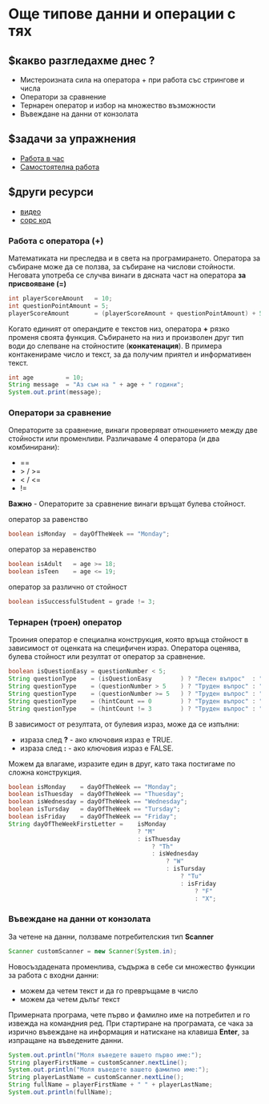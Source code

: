 # Още типове данни и операции с тях

## $какво разгледахме днес ?
- Мистероизната сила на оператора + при работа със стрингове и числа
- Оператори за сравнение
- Тернарен оператор и избор на множество възможности
- Въвеждане на данни от конзолата

## $задачи за упражнения
- [Работа в час](https://github.com/mihail-petrov/netit-webdev-java/tree/master/2022-2023/%40semester_1/week-02-2/cw)
- [Самостоятелна работа](https://github.com/mihail-petrov/netit-webdev-java/tree/master/2022-2023/%40semester_1/week-02-2/hw)

## $други ресурси
- [видео](https://drive.google.com/file/d/1tsznWVnF-Rh7dL2XeYiaz_hCaE7zI521/view?usp=sharing)
- [сорс код](https://github.com/mihail-petrov/netit-webdev-java/tree/master/2022-2023/%40semester_1/week-02-2/source)

### Работа с оператора (+)
Математиката ни преследва и в света на програмирането. Оператора за събиране може да се ползва, за събиране на числови стойности. Неговата употреба се случва винаги в дясната част на оператора **за присвояване (=)**

```java
int playerScoreAmount   = 10;
int questionPointAmount = 5;
playerScoreAmount       = (playerScoreAmount + questionPointAmount) + 5;
```

Когато единият от операндите е текстов низ, оператора **+** рязко променя своята функция. Събирането на низ и произволен друг тип води до слепване на стойностите (**конкатенация**). В примера контакенираме число и текст, за да получим приятел и информативен текст.

```java
int age         = 10;
String message  = "Аз съм на " + age + " години";
System.out.print(message);
```

### Оператори за сравнение
Операторите за сравнение, винаги проверяват отношението между две стойности или променливи. Различаваме 4 оператора (и два комбинирани):
- ==
- \>  / >=
- <  / <=
- !=

**Важно** - Операторите за сравнение винаги връщат булева стойност.

оператор за равенство
```java
boolean isMonday  = dayOfTheWeek == "Monday";
```

оператор за неравенство
```java
boolean isAdult   = age >= 18;
boolean isTeen    = age <= 19;
```

оператор за различно от стойност
```java
boolean isSuccessfulStudent = grade != 3;
```

### Тернарен (троен) оператор
Троиния оператор е специална конструкция, която връща стойност в зависимост от оценката на специфичен израз. Оператора оценява, булева стойност или резултат от оператор за сравнение.

```java
boolean isQuestionEasy = questionNumber < 5;
String questionType    = (isQuestionEasy        ) ? "Лесен въпрос"  : "Труден въпрос";
String questionType    = (questionNumber > 5    ) ? "Труден въпрос" : "Лесен въпрос";
String questionType    = (questionNumber >= 5   ) ? "Труден въпрос" : "Лесен въпрос";
String questionType    = (hintCount == 0        ) ? "Труден въпрос" : "Лесен въпрос";
String questionType    = (hintCount != 3        ) ? "Труден въпрос" : "Лесен въпрос";
```

В зависимост от резултата, от булевия израз, може да се изпълни:
- израза след **?** - ако ключовия израз е TRUE.
- израза след **:** - ако ключовия израз е FALSE.

Можем да влагаме, изразите един в друг, като така постигаме по сложна конструкция.

```java
boolean isMonday    = dayOfTheWeek == "Monday";
boolean isThuesday  = dayOfTheWeek == "Thuesday";
boolean isWednesday = dayOfTheWeek == "Wednesday";
boolean isTursday   = dayOfTheWeek == "Tursday";
boolean isFriday    = dayOfTheWeek == "Friday";
String dayOfTheWeekFirstLetter =    isMonday
                                    ? "M"
                                    : isThuesday
                                        ? "Th"
                                        : isWednesday
                                            ? "W"
                                            : isTursday
                                                ? "Tu"
                                                : isFriday
                                                    ? "F"
                                                    : "X";
```                                                            

### Въвеждане на данни от конзолата

За четене на данни, ползваме потребителския тип **Scanner**

```java
Scanner customScanner = new Scanner(System.in);
```

Новосъздадената променлива, съдържа в себе си множество функции за работа с входни данни:
- можем да четем текст и да го превръщаме в число
- можем да четем дълъг текст

Примерната програма, чете първо и фамилно име на потребител и го извежда на командния ред. 
При стартиране на програмата, се чака за изрично въвеждане на информация и натискане на клавиша **Enter**, за изпращане на въведените данни. 

```java
System.out.println("Моля въведете вашето първо име:");
String playerFirstName = customScanner.nextLine();
System.out.println("Моля въведете вашето фамилно име:");
String playerLastName = customScanner.nextLine();
String fullName = playerFirstName + " " + playerLastName;
System.out.println(fullName);
```